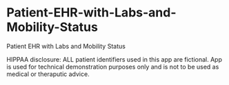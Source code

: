 # Patient-EHR-with-Labs-and-Mobility-Status
Patient EHR with Labs and Mobility Status

HIPPAA disclosure: ALL patient identifiers used in this app are fictional. App is used for technical demonstration purposes only 
and is not to be used as medical or theraputic advice. 


